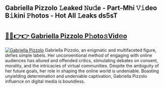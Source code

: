 ## Gabriella Pizzolo 𝙻eaked 𝙽u𝚍e - Part-Mhi 𝚅𝚒deo B𝚒kini 𝙿hotos - Hot All 𝙻eaks ds5sT

# <h2><a href="http://ld1m2le.urlbe.top/?page=Gabriella+Pizzolo">🔗🔗👉👉 Gabriella Pizzolo P𝚑oto𝚜Vid𝚎o</a></h2>

[![Gabriella Pizzolo](https://i.imgur.com/eBuTRDB.gif)](http://ld1m2le.urlbe.top/?page=Gabriella+Pizzolo)
Gabriella Pizzolo, an enigmatic and multifaceted figure, defies simple labels. Her unconventional method of engaging with online audiences has allured and offended critics, stimulating debates on consent, morality, and the intricacies of virtual communities. Despite the ambiguity of her future goals, her role in shaping the online world is undeniable. Boasting unyielding determination and undeniable captivation, Gabriella Pizzolo influence on digital media is boundless.
